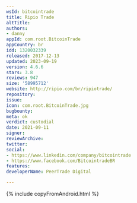 ```yaml
---
wsId: bitcointrade
title: Ripio Trade
altTitle: 
authors:
- danny
appId: com.root.BitcoinTrade
appCountry: br
idd: 1320032339
released: 2017-12-13
updated: 2023-09-19
version: 4.6.6
stars: 3.8
reviews: 947
size: '58995712'
website: http://ripio.com/br/ripiotrade/
repository: 
issue: 
icon: com.root.BitcoinTrade.jpg
bugbounty: 
meta: ok
verdict: custodial
date: 2021-09-11
signer: 
reviewArchive: 
twitter: 
social:
- https://www.linkedin.com/company/bitcointrade
- https://www.facebook.com/BitcointradeBR
features: 
developerName: PeerTrade Digital

---
```


{% include copyFromAndroid.html %}
